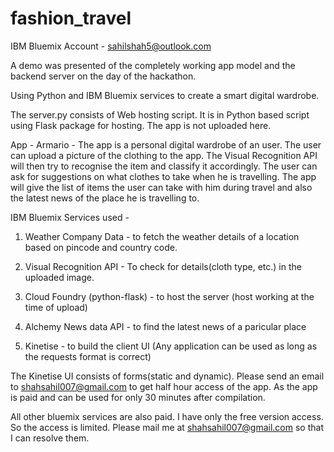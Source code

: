 # fashion_travel
IBM Bluemix Account - sahilshah5@outlook.com

A demo was presented of the completely working app model and the backend server on the day of the hackathon.

Using Python and IBM Bluemix services to create a smart digital wardrobe.

The server.py consists of Web hosting script. It is in Python based script using Flask package for hosting. The app is not uploaded here.

App - Armario - The app is a personal digital wardrobe of an user. The user can upload a picture of the clothing to the app. The Visual Recognition API will then try to recognise the item and classify it accordingly. The user can ask for suggestions on what clothes to take when he is travelling. The app will give the list of items the user can take with him during travel and also the latest news of the place he is travelling to. 

IBM Bluemix Services used - 

1. Weather Company Data - to fetch the weather details of a location based on pincode and country code.

2. Visual Recognition API - To check for details(cloth type, etc.) in the uploaded image.

3. Cloud Foundry (python-flask) - to host the server (host working at the time of upload)

4. Alchemy News data API - to find the latest news of a paricular place

5. Kinetise - to build the client UI (Any application can be used as long as the requests format is correct)

The Kinetise UI consists of forms(static and dynamic). Please send an email to shahsahil007@gmail.com to get half hour access of the app. As the app is paid and can be used for only 30 minutes after compilation. 

All other bluemix services are also paid. I have only the free version access. So the access is limited. Please mail me at shahsahil007@gmail.com so that I can resolve them. 
